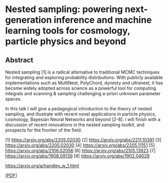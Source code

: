 # Nested sampling: powering next-generation inference and machine learning tools for cosmology, particle physics and beyond


## Abstract

Nested sampling [1] is a radical alternative to traditional MCMC techniques for integrating and exploring probability distributions. With publicly available implementations such as MultiNest, PolyChord, dynesty and ultranest, it has become widely adopted across science as a powerful tool for computing integrals and scanning & sampling challenging a-priori unknown parameter spaces.

In this talk I will give a pedagogical introduction to the theory of nested sampling, and illustrate with recent novel applications in particle physics, cosmology, Bayesian Neural Networks and beyond [2-8]. I will finish with a discussion of recent innovations in the nested sampling toolkit, and prospects for the frontier of the field.

[1] https://arxiv.org/abs/2205.02030
[2] https://arxiv.org/abs/2211.10391
[3] https://arxiv.org/abs/2205.02030
[4] https://arxiv.org/abs/2205.11151
[5] https://arxiv.org/abs/2106.02056
[6] https://arxiv.org/abs/2105.13923
[7] https://arxiv.org/abs/1908.09139
[8] https://arxiv.org/abs/1902.04029

https://arxiv.org/a/handley_w_1.html

 
[[PDF](https://github.com/williamjameshandley/talks/raw/kcl_2023/will_handley_kcl_2023.pdf)] 
 
